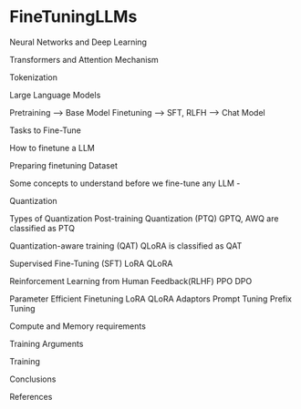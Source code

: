 # FineTuningLLMs


Neural Networks and Deep Learning

Transformers and Attention Mechanism

Tokenization

Large Language Models

Pretraining --> Base Model Finetuning --> SFT, RLFH --> Chat Model

Tasks to Fine-Tune

How to finetune a LLM

Preparing finetuning Dataset

Some concepts to understand before we fine-tune any LLM -

Quantization

Types of Quantization Post-training Quantization (PTQ) GPTQ, AWQ are classified as PTQ

Quantization-aware training (QAT) QLoRA is classified as QAT

Supervised Fine-Tuning (SFT) LoRA QLoRA

Reinforcement Learning from Human Feedback(RLHF) PPO DPO

Parameter Efficient Finetuning LoRA QLoRA Adaptors Prompt Tuning Prefix Tuning

Compute and Memory requirements

Training Arguments

Training

Conclusions

References
